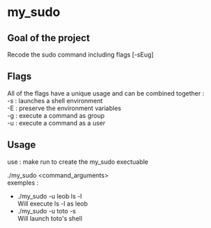 # my_sudo 
## Goal of the project  
Recode the sudo command including flags [-sEug]  
## Flags  
All of the flags have a unique usage and can be combined together :  
-s : launches a shell environment  
-E : preserve the environment variables  
-g : execute a command as group  
-u : execute a command as a user
## Usage
use : make run    to create the my_sudo exectuable  

./my_sudo <flags> <command> <command_arguments>  
exemples :  
- ./my_sudo -u leob ls -l  
  Will execute ls -l as leob
- ./my_sudo -u toto -s  
  Will launch toto's shell
